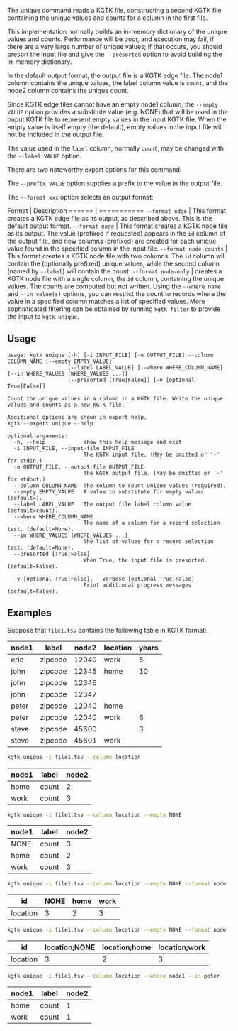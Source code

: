The unique command reads a KGTK file, constructing a second KGTK file
containing the unique values and counts for a column in the first file.

This implementation normally builds an in-memory dictionary of the unique
values and counts.  Performance will be poor, and execution may fail, if there
are a very large number of unique values;  if that occurs, you should presort
the input file and give the `--presorted` option to avoid  building the
in-memory dictionary.

In the default output format, the output file is a KGTK edge file.
The node1 column contains the unique values, the label column value is `count`,
and the node2 column contains the unique count.

Since KGTK edge files cannot have an empty node1 column, the `--empty VALUE`
option provides a substitute value (e.g. NONE) that will be used in the ouput
KGTK file to represent empty values in the input KGTK file.  When the empty
value is itself empty (the default), empty values in the input file will not
be included in the output file.

The value used in the `label` column, normally `count`, may be changed
with the `--label VALUE` option.

There are two noteworthy expert options for this command:

The `--prefix VALUE` option supplies a prefix to the value in the output file.

The `--format xxx` option selects an output format:

Format | Description
====== | ===========
`--format edge` | This format creates a KGTK edge file as its output, as described above. This is the default output format.
`--format node` | This format creates a KGTK node file as its output.  The value (prefixed if requested) appears in the `id` column of the output file, and new columns (prefixed) are created for each unique value found in the specified column in the input file.
`--format node-counts` | This format creates a KGTK node file with two columns.  The `id` column will contain the (optionally prefixed) unique values, while the second column (named by `--label`) will contain the count.
`--format node-only` | creates a KGTK node file with a single column, the `id` column, containing the unique values.  The counts are computed but not written.
Using the `--where name` and `--in value(s)` options, you can restrict the count to records where the value in a specified column matches a list of specified values.  More sophisticated filtering can be obtained by running `kgtk filter` to provide the input to `kgtk unique`.

## Usage

```
usage: kgtk unique [-h] [-i INPUT_FILE] [-o OUTPUT_FILE] --column COLUMN_NAME [--empty EMPTY_VALUE]
                   [--label LABEL_VALUE] [--where WHERE_COLUMN_NAME] [--in WHERE_VALUES [WHERE_VALUES ...]]
                   [--presorted [True|False]] [-v [optional True|False]]

Count the unique values in a column in a KGTK file. Write the unique values and counts as a new KGTK file.

Additional options are shown in expert help.
kgtk --expert unique --help

optional arguments:
  -h, --help            show this help message and exit
  -i INPUT_FILE, --input-file INPUT_FILE
                        The KGTK input file. (May be omitted or '-' for stdin.)
  -o OUTPUT_FILE, --output-file OUTPUT_FILE
                        The KGTK output file. (May be omitted or '-' for stdout.)
  --column COLUMN_NAME  The column to count unique values (required).
  --empty EMPTY_VALUE   A value to substitute for empty values (default=).
  --label LABEL_VALUE   The output file label column value (default=count).
  --where WHERE_COLUMN_NAME
                        The name of a column for a record selection test. (default=None).
  --in WHERE_VALUES [WHERE_VALUES ...]
                        The list of values for a record selection test. (default=None).
  --presorted [True|False]
                        When True, the input file is presorted. (default=False).

  -v [optional True|False], --verbose [optional True|False]
                        Print additional progress messages (default=False).
```

## Examples

Suppose that `file1.tsv` contains the following table in KGTK format:

| node1 | label   | node2 | location | years |
| ----- | ------- | ----- | -------- | ----- |
| eric  | zipcode | 12040 | work     | 5     |
| john  | zipcode | 12345 | home     | 10    |
| john  | zipcode | 12346 |          |       |
| john  | zipcode | 12347 |          |       |
| peter | zipcode | 12040 | home     |       |
| peter | zipcode | 12040 | work     | 6     |
| steve | zipcode | 45600 |          | 3     |
| steve | zipcode | 45601 | work     |       |


```bash
kgtk unique -i file1.tsv --column location

```

| node1 | label | node2 |
| ----- | ----- | ----- |
| home  | count | 2     |
| work  | count | 3     |

```bash
kgtk unique -i file1.tsv --column location --empty NONE

```

| node1 | label | node2 |
| ----- | ----- | ----- |
| NONE  | count | 3     |
| home  | count | 2     |
| work  | count | 3     |

```bash
kgtk unique -i file1.tsv --column location --empty NONE --format node

```

| id       | NONE | home | work |
| -------- | ---- | ---- | ---- |
| location | 3    | 2    | 3    |

```bash
kgtk unique -i file1.tsv --column location --empty NONE --format node --prefix 'location;'

```

| id       | location;NONE | location;home | location;work |
| -------- | ---- | ---- | ---- |
| location | 3    | 2    | 3    |

```bash
kgtk unique -i file1.tsv --column location --where node1 --in peter
```

| node1 | label | node2 |
| -- | -- | -- |
| home | count | 1 |
| work | count | 1 |
